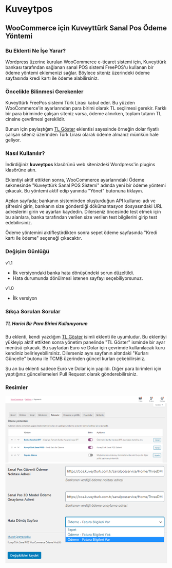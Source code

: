 # Kuveytpos
## WooCommerce için Kuveyttürk Sanal Pos Ödeme Yöntemi

### Bu Eklenti Ne İşe Yarar?
Wordpress üzerine kurulan WooCommerce e-ticaret sistemi için, Kuveyttürk bankası tarafından sağlanan sanal POS sistemi FreePOS'u kullanan bir ödeme yöntemi eklemenizi sağlar. Böylece siteniz üzerindeki ödeme sayfasında kredi kartı ile ödeme alabilirsiniz.

### Öncelikle Bilinmesi Gerekenler
Kuveyttürk FreePos sistemi Türk Lirası kabul eder. Bu yüzden WooCommerce'in ayarlarından para birimi olarak TL seçilmesi gerekir. Farklı bir para biriminde çalışan siteniz varsa, ödeme alınırken, toplam tutarın TL cinsine çevrilmesi gereklidir.

Bunun için paylaştığım [TL Göster](https://github.com/muratcesmecioglu/TL-Goster) eklentisi sayesinde örneğin dolar fiyatlı çalışan siteniz üzerinden Türk Lirası olarak ödeme almanız mümkün hale geliyor.

### Nasıl Kullanılır?
İndirdiğiniz **kuveytpos** klasörünü web sitenizdeki Wordpress'in plugins klasörüne atın.

Eklentiyi aktif ettikten sonra, WooCommerce ayarlarındaki Ödeme sekmesinde "Kuveyttürk Sanal POS Sistemi" adında yeni bir ödeme yöntemi çıkacak. Bu yöntemi aktif edip yanında "Yönet" butonuna tıklayın.

Açılan sayfada; bankanın sisteminden oluşturduğun API kullanıcı adı ve şifresini girin, bankanın size gönderdiği dökümantasyon dosyasındaki URL adreslerini girin ve ayarları kaydedin. Dilerseniz öncesinde test etmek için bu alanlara, banka tarafından verilen size verilen test bilgilerini girip test edebilirsiniz.

Ödeme yöntemini aktifleştirdikten sonra sepet ödeme sayfasında "Kredi kartı ile ödeme" seçeneği çıkacaktır.

### Değişim Günlüğü
v1.1
* İlk versiyondaki banka hata dönüşündeki sorun düzeltildi.
* Hata durumunda dönülmesi istenen sayfayı seçebiliyorsunuz.

v1.0
* İlk versiyon

### Sıkça Sorulan Sorular

##### TL Harici Bir Para Birimi Kullanıyorum
Bu eklenti, kendi yazdığım [TL Göster](https://github.com/muratcesmecioglu/TL-Goster) isimli eklenti ile uyumludur. Bu eklentiyi yükleyip aktif ettikten sonra yönetim panelinde "TL Göster" isminde bir ayar menüsü çıkacak. Bu sayfadan Euro ve Dolar için çevrimde kullanılacak kuru kendiniz belirleyebilirsiniz. Dilerseniz aynı sayfanın altındaki "Kurları Güncelle" butonu ile TCMB üzerinden güncel kurları çekebilirsiniz.

Şu an bu eklenti sadece Euro ve Dolar için yapıldı. Diğer para birimleri için yaptığınız güncellemeleri Pull Request olarak gönderebilirsiniz.

### Resimler
![Kuveytpos](https://raw.githubusercontent.com/muratcesmecioglu/depo/master/Kuveytpos.png)
![Kuveytpos](https://raw.githubusercontent.com/muratcesmecioglu/depo/master/Kuveytturk2.png)
